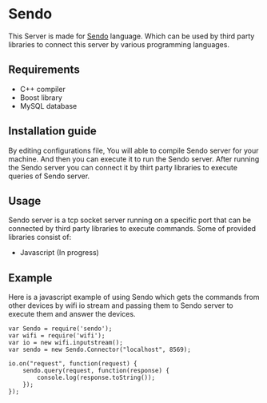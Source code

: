 # Sendo
This Server is made for [Sendo](https://www.amirforsati.ir/doc/7) language. Which can be used by third party libraries to connect this server by various programming languages.

## Requirements
 - C++ compiler
 - Boost library
 - MySQL database
 
## Installation guide
By editing configurations file, You will able to compile Sendo server for your machine. And then you can execute it to run the Sendo server. After running the Sendo server you can connect it by thirt party libraries to execute queries of Sendo server.

## Usage
Sendo server is a tcp socket server running on a specific port that can be connected by third party libraries to execute commands. Some of provided libraries consist of:

 - Javascript (In progress)

## Example
Here is a javascript example of using Sendo which gets the commands from other devices by wifi io stream and passing them to Sendo server to execute them and answer the devices.

    var Sendo = require('sendo');
    var wifi = require('wifi');
    var io = new wifi.inputstream();
    var sendo = new Sendo.Connector("localhost", 8569);

    io.on("request", function(request) {
        sendo.query(request, function(response) {
            console.log(response.toString());
        });
    });
